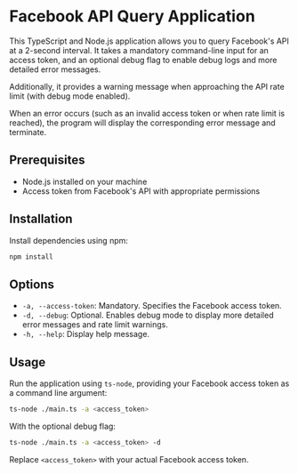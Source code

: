 # Facebook API Query Application

This TypeScript and Node.js application allows you to query Facebook's API at a 2-second interval. It takes a mandatory command-line input for an access token, and an optional debug flag to enable debug logs and more detailed error messages. 

Additionally, it provides a warning message when approaching the API rate limit (with debug mode enabled).

When an error occurs (such as an invalid access token or when rate limit is reached), the program will display the corresponding error message and terminate. 

## Prerequisites

- Node.js installed on your machine
- Access token from Facebook's API with appropriate permissions

## Installation

Install dependencies using npm:

```bash
npm install
```

## Options

- `-a, --access-token`: Mandatory. Specifies the Facebook access token.
- `-d, --debug`: Optional. Enables debug mode to display more detailed error messages and rate limit warnings.
- `-h, --help`: Display help message.

## Usage

Run the application using `ts-node`, providing your Facebook access token as a command line argument:

```bash
ts-node ./main.ts -a <access_token>
```

With the optional debug flag:
```bash
ts-node ./main.ts -a <access_token> -d
```

Replace `<access_token>` with your actual Facebook access token.

